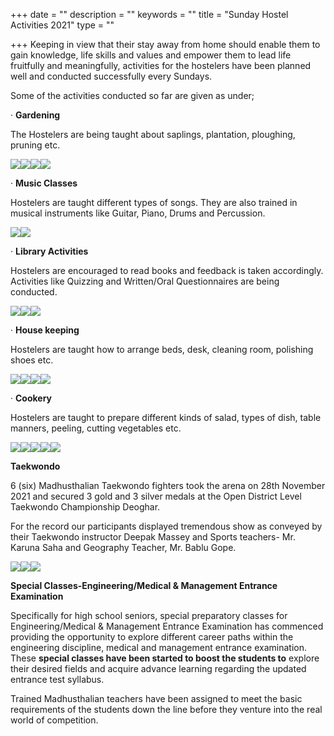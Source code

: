 +++
date = ""
description = ""
keywords = ""
title = "Sunday Hostel Activities 2021"
type = ""

+++
Keeping in view that their stay away from home should enable them to gain knowledge, life skills and values and empower them to lead life fruitfully and meaningfully, activities for the hostelers have been planned well and conducted successfully every Sundays.

Some of the activities conducted so far are given as under;

· **Gardening**

The Hostelers are being taught about saplings, plantation, ploughing, pruning etc.

![](/uploads/2021/12/13/whatsapp-image-2021-12-13-at-10-20-22-am-1.jpeg)![](/uploads/2021/12/13/whatsapp-image-2021-12-09-at-2-43-05-pm-1.jpeg)![](/uploads/2021/12/13/whatsapp-image-2021-12-13-at-10-20-23-am-1.jpeg)![](/uploads/2021/12/13/whatsapp-image-2021-12-09-at-2-43-13-pm.jpeg)

· **Music Classes**

Hostelers are taught different types of songs. They are also trained in musical instruments like Guitar, Piano, Drums and Percussion.

![](/uploads/2021/12/13/whatsapp-image-2021-12-13-at-10-20-20-am.jpeg)![](/uploads/2021/12/13/whatsapp-image-2021-12-13-at-10-20-19-am-1.jpeg)

· **Library Activities**

Hostelers are encouraged to read books and feedback is taken accordingly. Activities like Quizzing and Written/Oral Questionnaires are being conducted.

![](/uploads/2021/12/13/whatsapp-image-2021-12-13-at-10-20-23-am.jpeg)![](/uploads/2021/12/13/whatsapp-image-2021-12-13-at-10-20-21-am.jpeg)![](/uploads/2021/12/13/whatsapp-image-2021-12-13-at-10-20-24-am.jpeg)

· **House keeping**

Hostelers are taught how to arrange beds, desk, cleaning room, polishing shoes etc.

![](/uploads/2021/12/13/whatsapp-image-2021-12-13-at-10-20-20-am-1.jpeg)![](/uploads/2021/12/13/whatsapp-image-2021-12-09-at-2-43-02-pm-2.jpeg)![](/uploads/2021/12/13/whatsapp-image-2021-12-09-at-2-43-04-pm.jpeg)![](/uploads/2021/12/13/whatsapp-image-2021-12-13-at-10-20-23-am-3.jpeg)

· **Cookery**

Hostelers are taught to prepare different kinds of salad, types of dish, table manners, peeling, cutting vegetables etc.

![](/uploads/2021/12/13/whatsapp-image-2021-12-13-at-10-20-22-am.jpeg)![](/uploads/2021/12/13/whatsapp-image-2021-12-12-at-11-29-49-am.jpeg)![](/uploads/2021/12/13/whatsapp-image-2021-12-09-at-2-43-12-pm.jpeg)![](/uploads/2021/12/13/whatsapp-image-2021-12-13-at-10-20-23-am-2.jpeg)![](/uploads/2021/12/13/whatsapp-image-2021-12-09-at-2-43-02-pm-1.jpeg)

**Taekwondo**

6 (six) Madhusthalian Taekwondo fighters took the arena on 28th November 2021 and secured 3 gold and 3 silver medals at the Open District Level Taekwondo Championship Deoghar.

For the record our participants displayed tremendous show as conveyed by their Taekwondo instructor Deepak Massey and Sports teachers- Mr. Karuna Saha and Geography Teacher, Mr. Bablu Gope.

![](/uploads/2021/12/13/whatsapp-image-2021-12-09-at-2-38-06-pm.jpeg)![](/uploads/2021/12/13/whatsapp-image-2021-12-09-at-2-38-07-pm-1.jpeg)![](/uploads/2021/12/13/whatsapp-image-2021-12-09-at-2-38-11-pm.jpeg)

**Special Classes-Engineering/Medical & Management Entrance Examination**

Specifically for high school seniors, special preparatory classes for Engineering/Medical & Management Entrance Examination has commenced providing the opportunity to explore different career paths within the engineering discipline, medical and management entrance examination. These **special classes have been started to boost the students to** explore their desired fields and acquire advance learning regarding the updated entrance test syllabus.

Trained Madhusthalian teachers have been assigned to meet the basic requirements of the students down the line before they venture into the real world of competition.